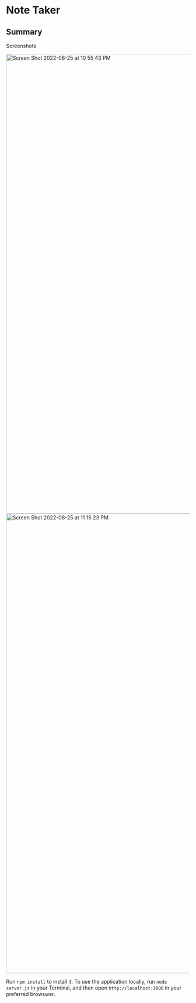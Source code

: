 # Note Taker

## Summary
Screenshots 

<img width="1256" alt="Screen Shot 2022-08-25 at 10 55 43 PM" src="https://user-images.githubusercontent.com/106893616/186808190-8ed02e7b-4115-42d8-ad5e-45e25e8b3ed7.png">


<img width="1256" alt="Screen Shot 2022-08-25 at 11 16 23 PM" src="https://user-images.githubusercontent.com/106893616/186810238-29408a66-9d7a-47d3-b441-0237ba8318c3.png">
 
 

Run `npm install` to install it. To use the application locally, run `node server.js` in your Terminal, and then open `http://localhost:3000` in your preferred browswer.

